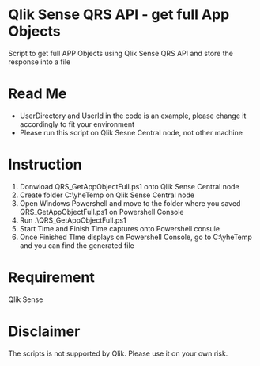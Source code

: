 # Qlik Sense QRS API - get full App Objects
Script to get full APP Objects using Qlik Sense QRS API and store the response into a file

# Read Me
- UserDirectory and UserId in the code is an example, please change it accordingly to fit your environment
- Please run this script on Qlik Sesne Central node, not other machine

# Instruction
1. Donwload QRS_GetAppObjectFull.ps1 onto Qlik Sense Central node
2. Create folder C:\yheTemp on Qlik Sense Central node
3. Open Windows Powershell and move to the folder where you saved QRS_GetAppObjectFull.ps1 on Powershell Console
4. Run .\QRS_GetAppObjectFull.ps1
5. Start Time and Finish Time captures onto Powershell consule
6. Once Finished TIme displays on Powershell Console, go to C:\yheTemp and you can find the generated file

# Requirement
Qlik Sense

# Disclaimer
The scripts is not supported by Qlik. Please use it on your own risk.
